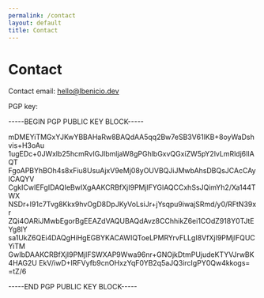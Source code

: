 ```yaml
---
permalink: /contact
layout: default
title: Contact
---
```

# Contact

Contact email: <a href="mailto:hello@lbenicio.dev">hello@lbenicio.dev</a>

PGP key:

-----BEGIN PGP PUBLIC KEY BLOCK-----

mDMEYiTMGxYJKwYBBAHaRw8BAQdAA5qq2Bw7eSB3V61lKB+8oyWaDshvis+H3oAu
1ugEDc+0JWxlb25hcmRvIGJlbmljaW8gPGhlbGxvQGxiZW5pY2lvLmRldj6IlAQT
FgoAPBYhBOh4s8xFiu8UsuAjxV9eMj08yOUVBQJiJMwbAhsDBQsJCAcCAyICAQYV
CgkICwIEFgIDAQIeBwIXgAAKCRBfXjI9PMjlFYGlAQCCxhSsJQimYh2/Xa144TWX
NSDr+l91c7Tvg8Kkx9hvOgD8DpJKyVoLsiJr+jYsqpu9iwajSRmd/y0/RFtN39xr
ZQi4OARiJMwbEgorBgEEAZdVAQUBAQdAvz8CChhikZ6ei1COdZ918Y0TJtEYg8lY
sa1UkZ6QEi4DAQgHiHgEGBYKACAWIQToeLPMRYrvFLLgI8VfXjI9PMjlFQUCYiTM
GwIbDAAKCRBfXjI9PMjlFSWXAP9Wwa96nr+GNOjkDtmPUjudeKTYVJrwBK4HAG2U
EkV/iwD+IRFVyfb9cnOHxzYqF0YB2q5aJQ3ircIgPY0Qw4kkogs=
=tZ/6

-----END PGP PUBLIC KEY BLOCK-----
